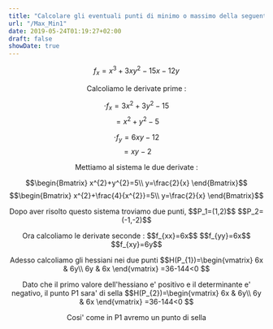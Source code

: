 ```yaml
---
title: "Calcolare gli eventuali punti di minimo o massimo della seguente funzione"
url: "/Max_Min1"
date: 2019-05-24T01:19:27+02:00
draft: false
showDate: true
---
```


$$f_{x}=x^3+3xy^2-15x-12y$$

<p align="center">Calcoliamo le derivate prime :

   $$\cdot f_{x}=3x^{2}+3y^{2}-15$$
   $$=x^{2}+y^{2}-5$$

   $$\cdot f_{y}=6xy-12$$
   $$=xy-2$$

</p>

<p align="center">Mettiamo al sistema le due derivate :

$$\begin{Bmatrix}
x^{2}+y^{2}=5\\
y=\frac{2}{x}
\end{Bmatrix}$$
$$\begin{Bmatrix}
x^{2}+\frac{4}{x^{2}}=5\\
y=\frac{2}{x}
\end{Bmatrix}$$
</p>

<p align="center">Dopo aver risolto questo sistema troviamo due punti,
$$P_1=(1,2)$$
$$P_2=(-1,-2)$$
</p>

<p align="center">Ora calcoliamo le derivate seconde :
$$f_{xx}=6x$$
$$f_{yy}=6x$$
$$f_{xy}=6y$$
</p>
<p align="center">Adesso calcoliamo gli hessiani nei due punti
$$H(P_{1})=\begin{vmatrix}
6x & 6y\\
6y & 6x
\end{vmatrix}
=36-144<0
$$
</p>
<p align="center">Dato che il primo valore dell'hessiano e' positivo e il determinante e' negativo, il punto P1 sara' di sella
$$H(P_{2})=\begin{vmatrix}
6x & 6y\\
6y & 6x
\end{vmatrix}
=36-144<0
$$
</p>
<p align="center">Cosi' come in P1 avremo un punto di sella</p>
